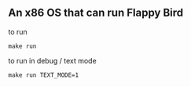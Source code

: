 ## An x86 OS that can run Flappy Bird
to run
```
make run
```
to run in debug / text mode 
```
make run TEXT_MODE=1
```
